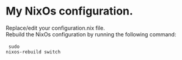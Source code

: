 <h1>My NixOs configuration.</h1>

Replace/edit your configuration.nix file.</br>
Rebuild the NixOs configuration by running the following command:</br>
</br>
<code>
  sudo nixos-rebuild switch
</code>

